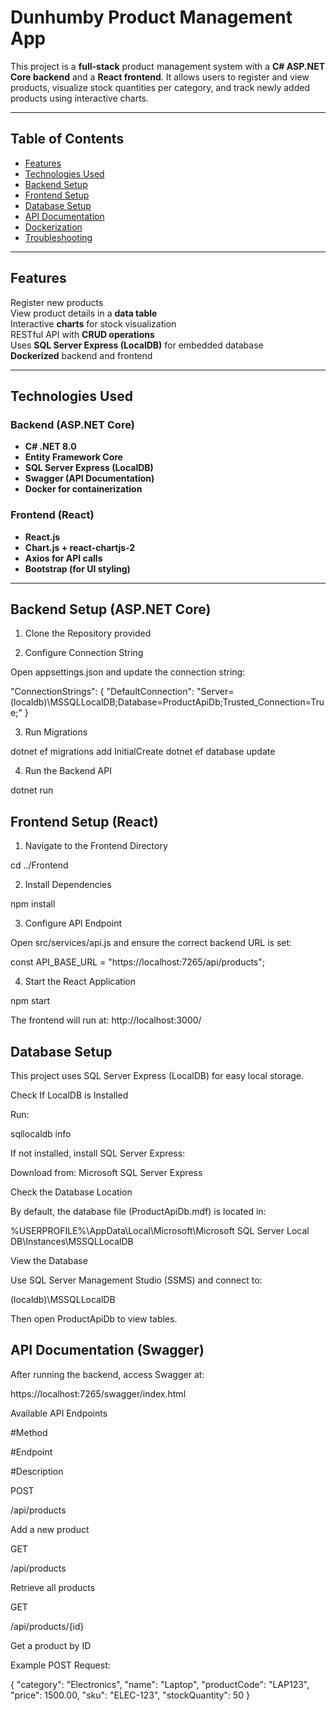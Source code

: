 # Dunhumby Product Management App

This project is a **full-stack** product management system with a **C# ASP.NET Core backend** and a **React frontend**. It allows users to register and view products, visualize stock quantities per category, and track newly added products using interactive charts.

---

## **Table of Contents**
- [Features](#features)
- [Technologies Used](#technologies-used)
- [Backend Setup](#backend-setup)
- [Frontend Setup](#frontend-setup)
- [Database Setup](#database-setup)
- [API Documentation](#api-documentation)
- [Dockerization](#dockerization)
- [Troubleshooting](#troubleshooting)

---

## **Features**
Register new products  
View product details in a **data table**  
Interactive **charts** for stock visualization  
RESTful API with **CRUD operations**  
Uses **SQL Server Express (LocalDB)** for embedded database  
**Dockerized** backend and frontend  

---

## **Technologies Used**
### **Backend (ASP.NET Core)**
- **C# .NET 8.0**
- **Entity Framework Core**
- **SQL Server Express (LocalDB)**
- **Swagger (API Documentation)**
- **Docker for containerization**

### **Frontend (React)**
- **React.js**
- **Chart.js + react-chartjs-2**
- **Axios for API calls**
- **Bootstrap (for UI styling)**

---

## **Backend Setup (ASP.NET Core)**

1. Clone the Repository provided

2. Configure Connection String

Open appsettings.json and update the connection string:

"ConnectionStrings": {
  "DefaultConnection": "Server=(localdb)\\MSSQLLocalDB;Database=ProductApiDb;Trusted_Connection=True;"
}

3. Run Migrations

dotnet ef migrations add InitialCreate
dotnet ef database update

4. Run the Backend API

dotnet run

## **Frontend Setup (React)**


1. Navigate to the Frontend Directory

cd ../Frontend

2. Install Dependencies

npm install

3. Configure API Endpoint

Open src/services/api.js and ensure the correct backend URL is set:

const API_BASE_URL = "https://localhost:7265/api/products";

4. Start the React Application

npm start

The frontend will run at: http://localhost:3000/

## **Database Setup**

This project uses SQL Server Express (LocalDB) for easy local storage.

Check If LocalDB is Installed

Run:

sqllocaldb info

If not installed, install SQL Server Express:

Download from: Microsoft SQL Server Express

Check the Database Location

By default, the database file (ProductApiDb.mdf) is located in:

%USERPROFILE%\AppData\Local\Microsoft\Microsoft SQL Server Local DB\Instances\MSSQLLocalDB

View the Database

Use SQL Server Management Studio (SSMS) and connect to:

(localdb)\MSSQLLocalDB

Then open ProductApiDb to view tables.

## **API Documentation (Swagger)**

After running the backend, access Swagger at:

https://localhost:7265/swagger/index.html

Available API Endpoints

#Method

#Endpoint

#Description

POST

/api/products

Add a new product

GET

/api/products

Retrieve all products

GET

/api/products/{id}

Get a product by ID

Example POST Request:

{
  "category": "Electronics",
  "name": "Laptop",
  "productCode": "LAP123",
  "price": 1500.00,
  "sku": "ELEC-123",
  "stockQuantity": 50
}
